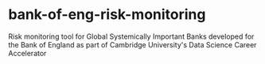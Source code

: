 # bank-of-eng-risk-monitoring
Risk monitoring tool for Global Systemically Important Banks developed for the Bank of England as part of Cambridge University's Data Science Career Accelerator
